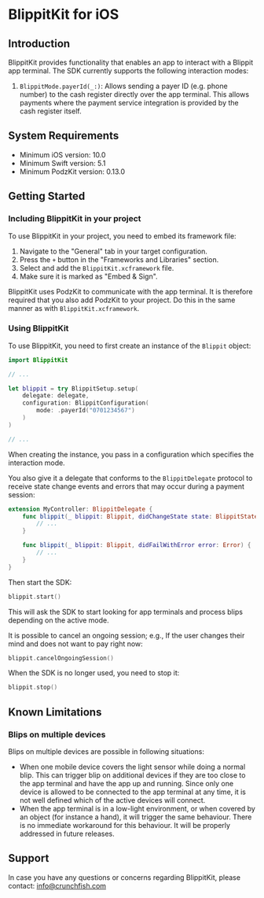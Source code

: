 BlippitKit for iOS
======================================

## Introduction

BlippitKit provides functionality that enables an app to interact with a Blippit app terminal. The SDK currently supports the following interaction modes:

1. `BlippitMode.payerId(_:)`: Allows sending a payer ID (e.g. phone number) to the cash register directly over the app terminal. This allows payments where the payment service integration is provided by the cash register itself.

## System Requirements

* Minimum iOS version: 10.0
* Minimum Swift version: 5.1
* Minimum PodzKit version: 0.13.0

## Getting Started

### Including BlippitKit in your project

To use BlippitKit in your project, you need to embed its framework file:

1. Navigate to the "General" tab in your target configuration.
2. Press the `+` button in the "Frameworks and Libraries" section.
3. Select and add the `BlippitKit.xcframework` file.
4. Make sure it is marked as "Embed & Sign".

BlippitKit uses PodzKit to communicate with the app terminal. It is therefore required that you also add PodzKit to your project. Do this in the same manner as with `BlippitKit.xcframework`.

### Using BlippitKit

To use BlippitKit, you need to first create an instance of the `Blippit` object:

```swift
import BlippitKit

// ...

let blippit = try BlippitSetup.setup(
    delegate: delegate,
    configuration: BlippitConfiguration(
        mode: .payerId("0701234567")
    )
)

// ...
```

When creating the instance, you pass in a configuration which specifies the interaction mode.

You also give it a delegate that conforms to the `BlippitDelegate` protocol to receive state change events and errors that may occur during a payment session:

```swift
extension MyController: BlippitDelegate {
    func blippit(_ blippit: Blippit, didChangeState state: BlippitState) {
        // ...
    }

    func blippit(_ blippit: Blippit, didFailWithError error: Error) {
        // ...
    }
}
```

Then start the SDK:

```swift
blippit.start()
```

This will ask the SDK to start looking for app terminals and process blips depending on the active mode.

It is possible to cancel an ongoing session; e.g., If the user changes their mind and does not want to pay right now:

```swift
blippit.cancelOngoingSession()
```

When the SDK is no longer used, you need to stop it:

```swift
blippit.stop()
```

## Known Limitations

### Blips on multiple devices

Blips on multiple devices are possible in following situations:

* When one mobile device covers the light sensor while doing a normal blip. This can trigger blip on additional devices if they are too close to the app terminal and have the app up and running. Since only one device is allowed to be connected to the app terminal at any time, it is not well defined which of the active devices will connect.
* When the app terminal is in a low-light environment, or when covered by an object (for instance a hand), it will trigger the same behaviour.
There is no immediate workaround for this behaviour. It will be properly addressed in future releases.

## Support

In case you have any questions or concerns regarding BlippitKit, please contact: info@crunchfish.com
